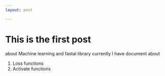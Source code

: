```yaml
---
layout: post

---
```


# This is the first post
about Machine learning and fastai library
currently I have document about
  1. Loss functions
  2. Activate functions
  
